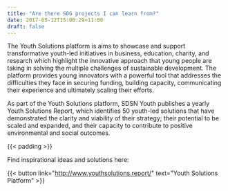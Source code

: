 ```yaml
---
title: "Are there SDG projects I can learn from?"
date: 2017-05-12T15:00:29+11:00
draft: false
---
```



The Youth Solutions platform is aims to showcase and support transformative youth-led initiatives in business, education, charity, and research which highlight the innovative approach that young people are taking in solving the multiple challenges of sustainable development. The platform provides young innovators with a powerful tool that addresses the difficulties they face in securing funding, building capacity, communicating their experience and ultimately scaling their efforts. 

As part of the Youth Solutions platform, SDSN Youth publishes a yearly Youth Solutions Report, which identifies 50 youth-led solutions that have demonstrated the clarity and viability of their strategy; their potential to be scaled and expanded, and their capacity to contribute to positive environmental and social outcomes.


 {{< padding >}}

Find inspirational ideas and solutions here: 

{{< button link="http://www.youthsolutions.report/" text="Youth Solutions Platform" >}}